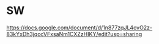 # SW

https://docs.google.com/document/d/1n877zqJL4ovO2z-83kYxDh3jqocVFxsaNm1CXZzHIKY/edit?usp=sharing
